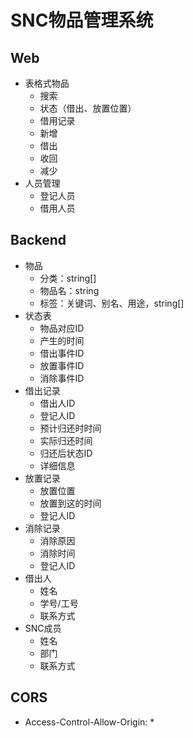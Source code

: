 # SNC物品管理系统

## Web

- 表格式物品
    - 搜索
    - 状态（借出、放置位置）
    - 借用记录
    - 新增
    - 借出
    - 收回
    - 减少
- 人员管理
    - 登记人员
    - 借用人员

## Backend

- 物品
    - 分类：string[]
    - 物品名：string
    - 标签：关键词、别名、用途，string[]
- 状态表
    - 物品对应ID
    - 产生的时间
    - 借出事件ID
    - 放置事件ID
    - 消除事件ID
- 借出记录
    - 借出人ID
    - 登记人ID
    - 预计归还时时间
    - 实际归还时间
    - 归还后状态ID
    - 详细信息
- 放置记录
    - 放置位置
    - 放置到这的时间
    - 登记人ID
- 消除记录
    - 消除原因
    - 消除时间
    - 登记人ID
- 借出人
    - 姓名
    - 学号/工号
    - 联系方式
- SNC成员
    - 姓名
    - 部门
    - 联系方式

## CORS

- Access-Control-Allow-Origin: *